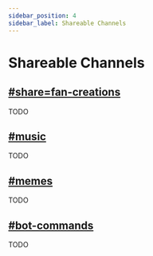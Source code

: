 ```yaml
---
sidebar_position: 4
sidebar_label: Shareable Channels
---
```


# Shareable Channels

## [#share=fan-creations](https://discord.com/channels/281648235557421056/1110201220666228858)

TODO

## [#music](https://discord.com/channels/281648235557421056/1110797967629242428)

TODO

## [#memes](https://discord.com/channels/281648235557421056/1110201806698577930)

TODO

## [#bot-commands](https://discord.com/channels/281648235557421056/1110201778034720848)

TODO
